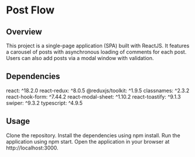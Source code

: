 # Post Flow

## Overview
This project is a single-page application (SPA) built with ReactJS. It features a carousel of posts with asynchronous loading of comments for each post. Users can also add posts via a modal window with validation.

## Dependencies

react: ^18.2.0
react-redux: ^8.0.5
@reduxjs/toolkit: ^1.9.5
classnames: ^2.3.2
react-hook-form: ^7.44.2
react-modal-sheet: ^1.10.2
react-toastify: ^9.1.3
swiper: ^9.3.2
typescript: ^4.9.5

## Usage
Clone the repository.
Install the dependencies using npm install.
Run the application using npm start.
Open the application in your browser at http://localhost:3000.